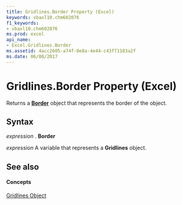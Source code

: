 ```yaml
---
title: Gridlines.Border Property (Excel)
keywords: vbaxl10.chm602076
f1_keywords:
- vbaxl10.chm602076
ms.prod: excel
api_name:
- Excel.Gridlines.Border
ms.assetid: 4acc2605-a74f-0e8a-4e44-c43f71103a2f
ms.date: 06/08/2017
---
```



# Gridlines.Border Property (Excel)

Returns a  **[Border](border-object-excel.md)** object that represents the border of the object.


## Syntax

 _expression_ . **Border**

 _expression_ A variable that represents a **Gridlines** object.


## See also


#### Concepts


[Gridlines Object](gridlines-object-excel.md)

